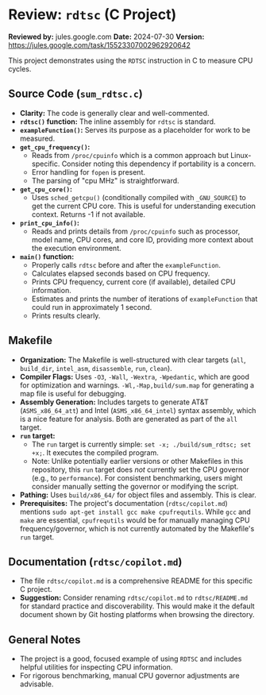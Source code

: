 # Review: `rdtsc` (C Project)
**Reviewed by:** jules.google.com
**Date:** 2024-07-30
**Version:** https://jules.google.com/task/15523307002962920642

This project demonstrates using the `RDTSC` instruction in C to measure CPU cycles.

## Source Code (`sum_rdtsc.c`)

*   **Clarity:** The code is generally clear and well-commented.
*   **`rdtsc()` function:** The inline assembly for `rdtsc` is standard.
*   **`exampleFunction()`:** Serves its purpose as a placeholder for work to be measured.
*   **`get_cpu_frequency()`:**
    *   Reads from `/proc/cpuinfo` which is a common approach but Linux-specific. Consider noting this dependency if portability is a concern.
    *   Error handling for `fopen` is present.
    *   The parsing of "cpu MHz" is straightforward.
*   **`get_cpu_core()`:**
    *   Uses `sched_getcpu()` (conditionally compiled with `_GNU_SOURCE`) to get the current CPU core. This is useful for understanding execution context. Returns -1 if not available.
*   **`print_cpu_info()`:**
    *   Reads and prints details from `/proc/cpuinfo` such as processor, model name, CPU cores, and core ID, providing more context about the execution environment.
*   **`main()` function:**
    *   Properly calls `rdtsc` before and after the `exampleFunction`.
    *   Calculates elapsed seconds based on CPU frequency.
    *   Prints CPU frequency, current core (if available), detailed CPU information.
    *   Estimates and prints the number of iterations of `exampleFunction` that could run in approximately 1 second.
    *   Prints results clearly.

## Makefile

*   **Organization:** The Makefile is well-structured with clear targets (`all`, `build_dir`, `intel_asm`, `disassemble`, `run`, `clean`).
*   **Compiler Flags:** Uses `-O3`, `-Wall`, `-Wextra`, `-Wpedantic`, which are good for optimization and warnings. `-Wl,-Map,build/sum.map` for generating a map file is useful for debugging.
*   **Assembly Generation:** Includes targets to generate AT&T (`ASMS_x86_64_att`) and Intel (`ASMS_x86_64_intel`) syntax assembly, which is a nice feature for analysis. Both are generated as part of the `all` target.
*   **`run` target:**
    *   The `run` target is currently simple: `set -x; ./build/sum_rdtsc; set +x;`. It executes the compiled program.
    *   Note: Unlike potentially earlier versions or other Makefiles in this repository, this `run` target does *not* currently set the CPU governor (e.g., to `performance`). For consistent benchmarking, users might consider manually setting the governor or modifying the script.
*   **Pathing:** Uses `build/x86_64/` for object files and assembly. This is clear.
*   **Prerequisites:** The project's documentation (`rdtsc/copilot.md`) mentions `sudo apt-get install gcc make cpufrequtils`. While `gcc` and `make` are essential, `cpufrequtils` would be for manually managing CPU frequency/governor, which is not currently automated by the Makefile's `run` target.

## Documentation (`rdtsc/copilot.md`)

*   The file `rdtsc/copilot.md` is a comprehensive README for this specific C project.
*   **Suggestion:** Consider renaming `rdtsc/copilot.md` to `rdtsc/README.md` for standard practice and discoverability. This would make it the default document shown by Git hosting platforms when browsing the directory.

## General Notes

*   The project is a good, focused example of using `RDTSC` and includes helpful utilities for inspecting CPU information.
*   For rigorous benchmarking, manual CPU governor adjustments are advisable.
